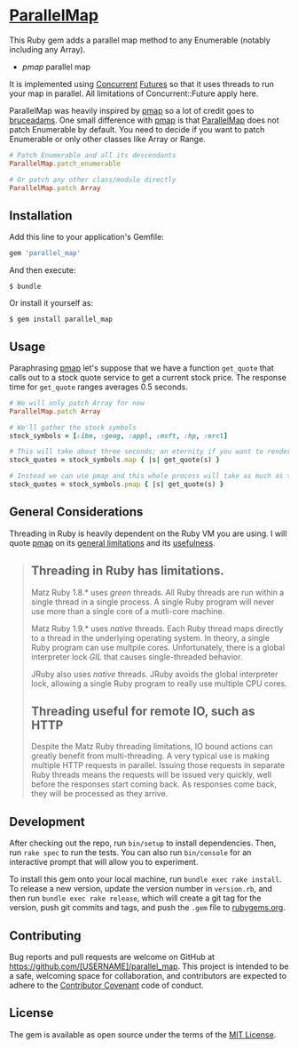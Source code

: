 # [ParallelMap](https://github.com/aemadrid/parallel_map)

This Ruby gem adds a parallel map method to any Enumerable (notably including any Array). 

* _pmap_ parallel map

It is implemented using [Concurrent](http://www.concurrent-ruby.com/) 
[Futures](http://ruby-concurrency.github.io/concurrent-ruby/Concurrent/Future.html)
 so that it uses threads to run your map in parallel. 
 All limitations of Concurrent::Future apply here.
 
ParallelMap was heavily inspired by [pmap](https://github.com/bruceadams/pmap) so a lot of credit
goes to [bruceadams](https://github.com/bruceadams). 
One small difference with [pmap](https://github.com/bruceadams/pmap) 
is that [ParallelMap](https://github.com/aemadrid/parallel_map)
does not patch Enumerable by default. 
You need to decide if you want to patch Enumerable or only other classes like Array or Range.

```ruby
# Patch Enumerable and all its descendants
ParallelMap.patch_enumerable

# Or patch any other class/module directly
ParallelMap.patch Array
```
 
## Installation

Add this line to your application's Gemfile:

```ruby
gem 'parallel_map'
```

And then execute:

    $ bundle

Or install it yourself as:

    $ gem install parallel_map

## Usage

Paraphrasing [pmap]((https://github.com/bruceadams/pmap#example)) let's
suppose that we have a function `get_quote` that calls out to a stock
quote service to get a current stock price. The response time for
`get_quote` ranges averages 0.5 seconds.
 
```ruby
# We will only patch Array for now
ParallelMap.patch Array

# We'll gather the stock symbols
stock_symbols = [:ibm, :goog, :appl, :msft, :hp, :orcl]

# This will take about three seconds; an eternity if you want to render a web page.
stock_quotes = stock_symbols.map { |s| get_quote(s) }

# Instead we can use pmap and this whole process will take as much as the slowest of all the calls.
stock_quotes = stock_symbols.pmap { |s| get_quote(s) }
```    

## General Considerations 
 
Threading in Ruby is heavily dependent on the Ruby VM you are using. 
I will quote [pmap](https://github.com/bruceadams/pmap) on its 
[general limitations](https://github.com/bruceadams/pmap#threading-in-ruby-has-limitations)
and its [usefulness](https://github.com/bruceadams/pmap#threading-useful-for-remote-io-such-as-http).

> Threading in Ruby has limitations.
> ----------------------------------
> 
> Matz Ruby 1.8.* uses _green_ threads. All Ruby threads are run within
> a single thread in a single process. A single Ruby program will never
> use more than a single core of a mutli-core machine.
> 
> Matz Ruby 1.9.* uses _native_ threads. Each Ruby thread maps directly
> to a thread in the underlying operating system. In theory, a single
> Ruby program can use multpile cores. Unfortunately, there is a global
> interpreter lock _GIL_ that causes single-threaded behavior.
> 
> JRuby also uses _native_ threads. JRuby avoids the global interpreter
> lock, allowing a single Ruby program to really use multiple CPU cores.
> 
> Threading useful for remote IO, such as HTTP
> --------------------------------------------
> 
> Despite the Matz Ruby threading limitations, IO bound actions can
> greatly benefit from multi-threading. A very typical use is making
> multiple HTTP requests in parallel. Issuing those requests in separate
> Ruby threads means the requests will be issued very quickly, well
> before the responses start coming back. As responses come back, they
> will be processed as they arrive.
>
  
## Development

After checking out the repo, run `bin/setup` to install dependencies. Then, run `rake spec` to run the tests. You can also run `bin/console` for an interactive prompt that will allow you to experiment.

To install this gem onto your local machine, run `bundle exec rake install`. To release a new version, update the version number in `version.rb`, and then run `bundle exec rake release`, which will create a git tag for the version, push git commits and tags, and push the `.gem` file to [rubygems.org](https://rubygems.org).

## Contributing

Bug reports and pull requests are welcome on GitHub at https://github.com/[USERNAME]/parallel_map. This project is intended to be a safe, welcoming space for collaboration, and contributors are expected to adhere to the [Contributor Covenant](http://contributor-covenant.org) code of conduct.

## License

The gem is available as open source under the terms of the [MIT License](http://opensource.org/licenses/MIT).
